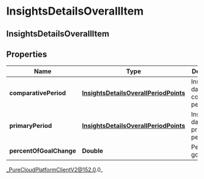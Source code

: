 # InsightsDetailsOverallItem

## InsightsDetailsOverallItem

## Properties

|Name | Type | Description | Notes|
|------------ | ------------- | ------------- | -------------|
| **comparativePeriod** | [**InsightsDetailsOverallPeriodPoints**](InsightsDetailsOverallPeriodPoints) | Insights data in the comparative period | [optional] |
| **primaryPeriod** | [**InsightsDetailsOverallPeriodPoints**](InsightsDetailsOverallPeriodPoints) | Insights data in the primary period | [optional] |
| **percentOfGoalChange** | **Double** | Percent of goal change | [optional] |



_PureCloudPlatformClientV2@152.0.0_
